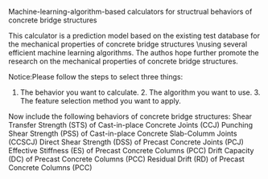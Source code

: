 Machine-learning-algorithm-based calculators for structrual behaviors of concrete bridge structures





This calculator is a prediction model based on the existing test database for the mechanical properties of concrete bridge structures \nusing several efficient machine learning algorithms. The authos hope further promote the research on the mechanical properties of concrete bridge structures.



Notice:Please follow the steps to select three things:

1. The behavior you want to calculate. 2. The algorithm you want to use. 3. The feature selection method you want to apply.



Now include the following behaviors of concrete bridge structures:
Shear Transfer Strength (STS) of Cast-in-place Concrete Joints (CCJ)
Punching Shear Strength (PSS) of Cast-in-place Concrete Slab-Columm Joints (CCSCJ)
Direct Shear Strength (DSS) of Precast Concrete Joints (PCJ)
Effective Stiffness (ES) of Precast Concrete Columns (PCC)
Drift Capacity (DC) of Precast Concrete Columns (PCC)
Residual Drift (RD) of Precast Concrete Columns (PCC)
